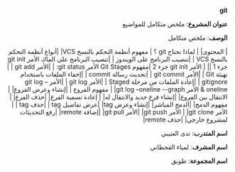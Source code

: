   <div dir = "rtl">

 **git**
 
  </div>
   
<div dir = "rtl">
  
  **عنوان المشروع**: ملخص متكامل للمواضيع 
 
 **الوصف**: ملخص متكامل 
 
 

| المحتوى|
| لماذا نحتاج git ؟
 |  مفهوم أنظمة التحكم بالنسخ VCS|
 |أنواع أنظمة التحكم بالنسخ VCS |
|تنصيب البرنامج على الويندوز  |
|تنصيب البرنامج على الماك
الأمر git init جزء 1 ||
| الأمر git init جزء 2
|مفهوم Git Stages
الأمر git status: |
|الأمر  git add |
|تهيئة Git |
|الأمر git commit |
|تحديث رسالة commit |
|إخفاء الملفات باستخدام  gitignore |
|إعادة الملفات من مرحلة Staged |
|الأمر git log |
|الأمر  git log –oneline & الأمر  git log –oneline --graph|
| مفهوم الفروع |
|إنشاء وعرض الفروع|
|الانتقال بين الفروع|
|إنشاء فرع جديد والانتقال له|
| إعادة تسمية الفرع|
|حذف الفرع|
|مفهوم الدمج|
|الدمج المباشر|
|إنشاء وعرض tag|
|عرض تفاصيل tag |
|حذف tag |
|الأمر git clone|
| الأمر git push|
|الأمر  git pull|
|إضافة remote|
|رفع التحديثات لمشروع خارجي|
|حذف remote|



**اسم المتدرب**: ندى العتيبي

 **اسم المشرف**: لمياء القحطاني

 **اسم المجموعة**: طويق
</div>

